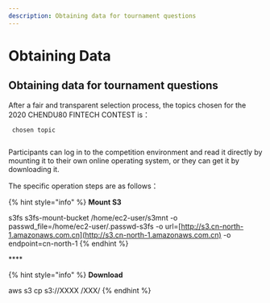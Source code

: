 ```yaml
---
description: Obtaining data for tournament questions
---
```


# Obtaining  Data

## Obtaining data for tournament questions

After a fair and transparent selection process, the topics chosen for the 2020 CHENDU80 FINTECH CONTEST is：

```
 chosen topic 
 
```

Participants can log in to the competition environment and read it directly by mounting it to their own online operating system, or they can get it by downloading it. 

The specific operation steps are as follows：

{% hint style="info" %}
**Mount S3** 

s3fs s3fs-mount-bucket /home/ec2-user/s3mnt -o passwd\_file=/home/ec2-user/.passwd-s3fs -o url=[http://s3.cn-north-1.amazonaws.com.cn](http://s3.cn-north-1.amazonaws.com.cn) -o endpoint=cn-north-1
{% endhint %}

\*\*\*\*

{% hint style="info" %}
 **Download**

aws s3 cp s3://XXXX  /XXX/
{% endhint %}





